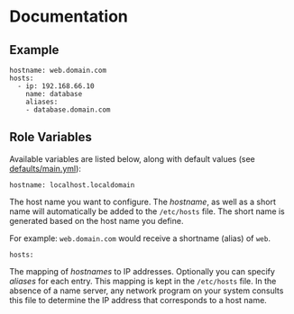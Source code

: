 # Documentation

## Example

```
hostname: web.domain.com
hosts:
  - ip: 192.168.66.10
    name: database
    aliases:
    - database.domain.com
```

## Role Variables

Available variables are listed below, along with default values (see [defaults/main.yml](/defaults/main.yml)):

```
hostname: localhost.localdomain
```

The host name you want to configure. The *hostname*, as well as a short name will automatically be added
to the `/etc/hosts` file. The short name is generated based on the host name you define.

For example: `web.domain.com` would receive a shortname (alias) of `web`.

```
hosts:
```

The mapping of *hostnames* to IP addresses. Optionally you can specify *aliases* for each entry.
This mapping is kept in the `/etc/hosts` file. In the absence of a name server, any network program on
your system consults this file to determine the IP address that corresponds to a host name. 